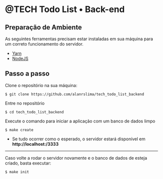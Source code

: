 # @TECH Todo List • Back-end

## Preparação de Ambiente

As seguintes ferramentas precisam estar instaladas em sua máquina para um correto funcionamento do servidor.

- [Yarn](https://classic.yarnpkg.com/pt-BR/docs/install/#mac-stable)
- [NodeJS](https://nodejs.org/en/download/)

## Passo a passo

Clone o repositório na sua máquina:

```
$ git clone https://github.com/alanrslima/tech_todo_list_backend
```

Entre no repositório

```
$ cd tech_todo_list_backend
```

Execute o comando para iniciar a aplicação com um banco de dados limpo

```
$ make create
```

- Se tudo ocorrer como o esperado, o servidor estará disponível em **http://localhost:/3333**

---

Caso volte a rodar o servidor novamente e o banco de dados de esteja criado, basta executar:

```
$ make init
```
